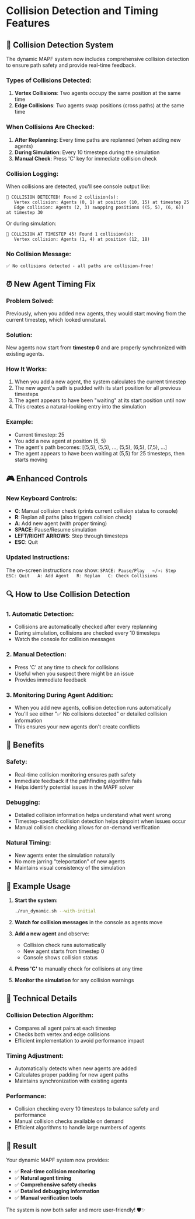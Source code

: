 # Collision Detection and Timing Features

## 🚨 Collision Detection System

The dynamic MAPF system now includes comprehensive collision detection to ensure path safety and provide real-time feedback.

### **Types of Collisions Detected:**

1. **Vertex Collisions**: Two agents occupy the same position at the same time
2. **Edge Collisions**: Two agents swap positions (cross paths) at the same time

### **When Collisions Are Checked:**

1. **After Replanning**: Every time paths are replanned (when adding new agents)
2. **During Simulation**: Every 10 timesteps during the simulation
3. **Manual Check**: Press 'C' key for immediate collision check

### **Collision Logging:**

When collisions are detected, you'll see console output like:
```
🚨 COLLISION DETECTED! Found 2 collision(s):
   Vertex collision: Agents (0, 1) at position (10, 15) at timestep 25
   Edge collision: Agents (2, 3) swapping positions ((5, 5), (6, 6)) at timestep 30
```

Or during simulation:
```
🚨 COLLISION AT TIMESTEP 45! Found 1 collision(s):
   Vertex collision: Agents (1, 4) at position (12, 18)
```

### **No Collision Message:**
```
✅ No collisions detected - all paths are collision-free!
```

## ⏰ New Agent Timing Fix

### **Problem Solved:**
Previously, when you added new agents, they would start moving from the current timestep, which looked unnatural.

### **Solution:**
New agents now start from **timestep 0** and are properly synchronized with existing agents.

### **How It Works:**
1. When you add a new agent, the system calculates the current timestep
2. The new agent's path is padded with its start position for all previous timesteps
3. The agent appears to have been "waiting" at its start position until now
4. This creates a natural-looking entry into the simulation

### **Example:**
- Current timestep: 25
- You add a new agent at position (5, 5)
- The agent's path becomes: [(5,5), (5,5), ..., (5,5), (6,5), (7,5), ...]
- The agent appears to have been waiting at (5,5) for 25 timesteps, then starts moving

## 🎮 Enhanced Controls

### **New Keyboard Controls:**
- **C**: Manual collision check (prints current collision status to console)
- **R**: Replan all paths (also triggers collision check)
- **A**: Add new agent (with proper timing)
- **SPACE**: Pause/Resume simulation
- **LEFT/RIGHT ARROWS**: Step through timesteps
- **ESC**: Quit

### **Updated Instructions:**
The on-screen instructions now show: `SPACE: Pause/Play   ←/→: Step   ESC: Quit   A: Add Agent   R: Replan   C: Check Collisions`

## 🔍 How to Use Collision Detection

### **1. Automatic Detection:**
- Collisions are automatically checked after every replanning
- During simulation, collisions are checked every 10 timesteps
- Watch the console for collision messages

### **2. Manual Detection:**
- Press 'C' at any time to check for collisions
- Useful when you suspect there might be an issue
- Provides immediate feedback

### **3. Monitoring During Agent Addition:**
- When you add new agents, collision detection runs automatically
- You'll see either "✅ No collisions detected" or detailed collision information
- This ensures your new agents don't create conflicts

## 🎯 Benefits

### **Safety:**
- Real-time collision monitoring ensures path safety
- Immediate feedback if the pathfinding algorithm fails
- Helps identify potential issues in the MAPF solver

### **Debugging:**
- Detailed collision information helps understand what went wrong
- Timestep-specific collision detection helps pinpoint when issues occur
- Manual collision checking allows for on-demand verification

### **Natural Timing:**
- New agents enter the simulation naturally
- No more jarring "teleportation" of new agents
- Maintains visual consistency of the simulation

## 🚀 Example Usage

1. **Start the system:**
   ```bash
   ./run_dynamic.sh --with-initial
   ```

2. **Watch for collision messages** in the console as agents move

3. **Add a new agent** and observe:
   - Collision check runs automatically
   - New agent starts from timestep 0
   - Console shows collision status

4. **Press 'C'** to manually check for collisions at any time

5. **Monitor the simulation** for any collision warnings

## 🔧 Technical Details

### **Collision Detection Algorithm:**
- Compares all agent pairs at each timestep
- Checks both vertex and edge collisions
- Efficient implementation to avoid performance impact

### **Timing Adjustment:**
- Automatically detects when new agents are added
- Calculates proper padding for new agent paths
- Maintains synchronization with existing agents

### **Performance:**
- Collision checking every 10 timesteps to balance safety and performance
- Manual collision checks available on demand
- Efficient algorithms to handle large numbers of agents

## 🎉 Result

Your dynamic MAPF system now provides:
- ✅ **Real-time collision monitoring**
- ✅ **Natural agent timing**
- ✅ **Comprehensive safety checks**
- ✅ **Detailed debugging information**
- ✅ **Manual verification tools**

The system is now both safer and more user-friendly! 🛡️✨ 